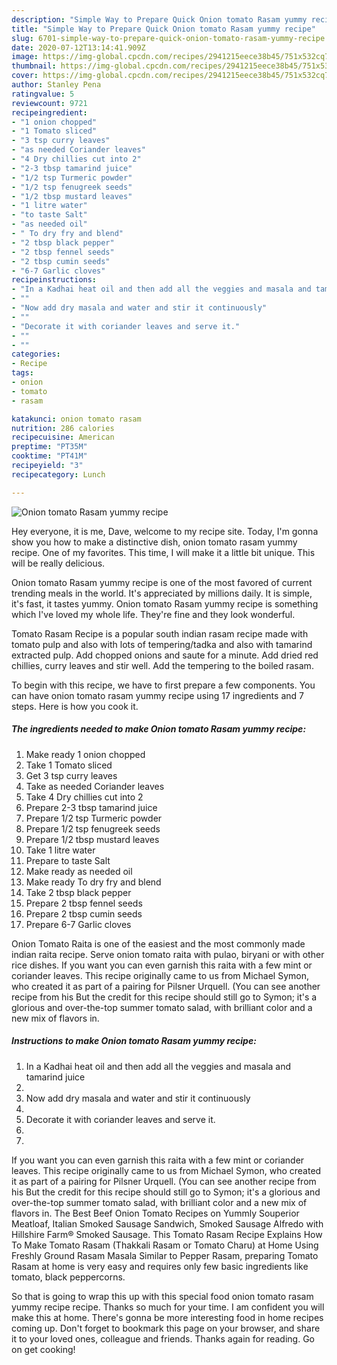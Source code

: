 ```yaml
---
description: "Simple Way to Prepare Quick Onion tomato Rasam yummy recipe"
title: "Simple Way to Prepare Quick Onion tomato Rasam yummy recipe"
slug: 6701-simple-way-to-prepare-quick-onion-tomato-rasam-yummy-recipe
date: 2020-07-12T13:14:41.909Z
image: https://img-global.cpcdn.com/recipes/2941215eece38b45/751x532cq70/onion-tomato-rasam-yummy-recipe-recipe-main-photo.jpg
thumbnail: https://img-global.cpcdn.com/recipes/2941215eece38b45/751x532cq70/onion-tomato-rasam-yummy-recipe-recipe-main-photo.jpg
cover: https://img-global.cpcdn.com/recipes/2941215eece38b45/751x532cq70/onion-tomato-rasam-yummy-recipe-recipe-main-photo.jpg
author: Stanley Pena
ratingvalue: 5
reviewcount: 9721
recipeingredient:
- "1 onion chopped"
- "1 Tomato sliced"
- "3 tsp curry leaves"
- "as needed Coriander leaves"
- "4 Dry chillies cut into 2"
- "2-3 tbsp tamarind juice"
- "1/2 tsp Turmeric powder"
- "1/2 tsp fenugreek seeds"
- "1/2 tbsp mustard leaves"
- "1 litre water"
- "to taste Salt"
- "as needed oil"
- " To dry fry and blend"
- "2 tbsp black pepper"
- "2 tbsp fennel seeds"
- "2 tbsp cumin seeds"
- "6-7 Garlic cloves"
recipeinstructions:
- "In a Kadhai heat oil and then add all the veggies and masala and tamarind juice"
- ""
- "Now add dry masala and water and stir it continuously"
- ""
- "Decorate it with coriander leaves and serve it."
- ""
- ""
categories:
- Recipe
tags:
- onion
- tomato
- rasam

katakunci: onion tomato rasam 
nutrition: 286 calories
recipecuisine: American
preptime: "PT35M"
cooktime: "PT41M"
recipeyield: "3"
recipecategory: Lunch

---
```



![Onion tomato Rasam yummy recipe](https://img-global.cpcdn.com/recipes/2941215eece38b45/751x532cq70/onion-tomato-rasam-yummy-recipe-recipe-main-photo.jpg)

Hey everyone, it is me, Dave, welcome to my recipe site. Today, I'm gonna show you how to make a distinctive dish, onion tomato rasam yummy recipe. One of my favorites. This time, I will make it a little bit unique. This will be really delicious.

Onion tomato Rasam yummy recipe is one of the most favored of current trending meals in the world. It's appreciated by millions daily. It is simple, it's fast, it tastes yummy. Onion tomato Rasam yummy recipe is something which I've loved my whole life. They're fine and they look wonderful.

Tomato Rasam Recipe is a popular south indian rasam recipe made with tomato pulp and also with lots of tempering/tadka and also with tamarind extracted pulp. Add chopped onions and saute for a minute. Add dried red chillies, curry leaves and stir well. Add the tempering to the boiled rasam.


To begin with this recipe, we have to first prepare a few components. You can have onion tomato rasam yummy recipe using 17 ingredients and 7 steps. Here is how you cook it.

<!--inarticleads1-->

##### The ingredients needed to make Onion tomato Rasam yummy recipe:

1. Make ready 1 onion chopped
1. Take 1 Tomato sliced
1. Get 3 tsp curry leaves
1. Take as needed Coriander leaves
1. Take 4 Dry chillies cut into 2
1. Prepare 2-3 tbsp tamarind juice
1. Prepare 1/2 tsp Turmeric powder
1. Prepare 1/2 tsp fenugreek seeds
1. Prepare 1/2 tbsp mustard leaves
1. Take 1 litre water
1. Prepare to taste Salt
1. Make ready as needed oil
1. Make ready  To dry fry and blend
1. Take 2 tbsp black pepper
1. Prepare 2 tbsp fennel seeds
1. Prepare 2 tbsp cumin seeds
1. Prepare 6-7 Garlic cloves


Onion Tomato Raita is one of the easiest and the most commonly made indian raita recipe. Serve onion tomato raita with pulao, biryani or with other rice dishes. If you want you can even garnish this raita with a few mint or coriander leaves. This recipe originally came to us from Michael Symon, who created it as part of a pairing for Pilsner Urquell. (You can see another recipe from his But the credit for this recipe should still go to Symon; it&#39;s a glorious and over-the-top summer tomato salad, with brilliant color and a new mix of flavors in. 

<!--inarticleads2-->

##### Instructions to make Onion tomato Rasam yummy recipe:

1. In a Kadhai heat oil and then add all the veggies and masala and tamarind juice
1. 
1. Now add dry masala and water and stir it continuously
1. 
1. Decorate it with coriander leaves and serve it.
1. 
1. 


If you want you can even garnish this raita with a few mint or coriander leaves. This recipe originally came to us from Michael Symon, who created it as part of a pairing for Pilsner Urquell. (You can see another recipe from his But the credit for this recipe should still go to Symon; it&#39;s a glorious and over-the-top summer tomato salad, with brilliant color and a new mix of flavors in. The Best Beef Onion Tomato Recipes on Yummly Souperior Meatloaf, Italian Smoked Sausage Sandwich, Smoked Sausage Alfredo with Hillshire Farm® Smoked Sausage. This Tomato Rasam Recipe Explains How To Make Tomato Rasam (Thakkali Rasam or Tomato Charu) at Home Using Freshly Ground Rasam Masala Similar to Pepper Rasam, preparing Tomato Rasam at home is very easy and requires only few basic ingredients like tomato, black peppercorns. 

So that is going to wrap this up with this special food onion tomato rasam yummy recipe recipe. Thanks so much for your time. I am confident you will make this at home. There's gonna be more interesting food in home recipes coming up. Don't forget to bookmark this page on your browser, and share it to your loved ones, colleague and friends. Thanks again for reading. Go on get cooking!
